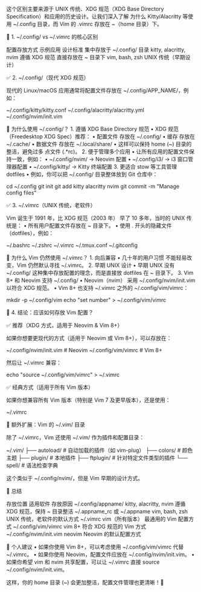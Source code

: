 这个区别主要来源于 UNIX 传统、XDG 规范（XDG Base Directory Specification）和应用的历史设计。让我们深入了解 为什么 Kitty/Alacritty 等使用 ~/.config 目录，而 Vim 的 .vimrc 存放在 ~（home 目录）下。

📌 1. ~/.config/ vs ~/.vimrc 的核心区别

配置存放方式	示例应用	设计标准
集中存放于 ~/.config/ 目录	kitty, alacritty, nvim	遵循 XDG 规范
直接存放在 ~ 目录下	vim, bash, zsh	UNIX 传统（早期设计）

✅ 2. ~/.config/（现代 XDG 规范）

现代的 Linux/macOS 应用通常将配置文件存放在 ~/.config/APP_NAME/，例如：

~/.config/kitty/kitty.conf
~/.config/alacritty/alacritty.yml
~/.config/nvim/init.vim

📌 为什么使用 ~/.config/？
	1.	遵循 XDG Base Directory 规范
	•	XDG 规范（Freedesktop XDG Spec）推荐：
	•	配置文件 存放在 ~/.config/
	•	缓存 存放在 ~/.cache/
	•	数据文件 存放在 ~/.local/share/
	•	这样可以保持 home (~) 目录的整洁，避免过多 点文件 (.*rc)。
	2.	便于管理多个应用
	•	让所有应用的配置文件保持一致，例如：
	•	~/.config/nvim/ → Neovim 配置
	•	~/.config/i3/ → i3 窗口管理器配置
	•	~/.config/kitty/ → Kitty 终端配置
	3.	更适合 stow 等工具管理 dotfiles
	•	例如，你可以把 ~/.config/ 目录整体放到 Git 仓库中：

cd ~/.config
git init
git add kitty alacritty nvim
git commit -m "Manage config files"

✅ 3. ~/.vimrc（UNIX 传统，老软件）

Vim 诞生于 1991 年，比 XDG 规范（2003 年） 早了 10 多年，当时的 UNIX 传统是：
	•	所有用户配置文件存放在 ~ 目录下。
	•	使用 . 开头的隐藏文件（dotfiles），例如：

~/.bashrc
~/.zshrc
~/.vimrc
~/.tmux.conf
~/.gitconfig



📌 为什么 Vim 仍然使用 ~/.vimrc？
	1.	向后兼容
	•	几十年的用户习惯 不能轻易改变，Vim 仍然默认寻找 ~/.vimrc。
	2.	早期 UNIX 设计
	•	早期 UNIX 没有 ~/.config/ 这种集中存放配置的理念，而是直接放 dotfiles 在 ~ 目录下。
	3.	Vim 8+ 和 Neovim 支持 ~/.config/
	•	Neovim（nvim） 采用 ~/.config/nvim/init.vim 以符合 XDG 规范。
	•	Vim 8+ 也支持 ~/.vimrc 之外的 ~/.config/vim/vimrc：

mkdir -p ~/.config/vim
echo "set number" > ~/.config/vim/vimrc

🎯 4. 结论：应该如何存放 Vim 配置？

✅ 推荐（XDG 方式，适用于 Neovim & Vim 8+）

如果你想要更现代的方式（适用于 Neovim 或 Vim 8+），可以存放在：

~/.config/nvim/init.vim   # Neovim
~/.config/vim/vimrc       # Vim 8+

然后让 ~/.vimrc 兼容：

echo "source ~/.config/vim/vimrc" > ~/.vimrc

✅ 经典方式（适用于所有 Vim 版本）

如果你想兼容所有 Vim 版本（特别是 Vim 7 及更早版本），还是使用：

~/.vimrc

🔹 额外扩展：Vim 的 ~/.vim/ 目录

除了 ~/.vimrc，Vim 还使用 ~/.vim/ 作为插件和配置目录：

~/.vim/
├── autoload/   # 自动加载的插件（如 vim-plug）
├── colors/     # 颜色主题
├── plugin/     # 本地插件
├── ftplugin/   # 针对特定文件类型的插件
└── spell/      # 语法检查字典

这个类似于 ~/.config/nvim/，但是 Vim 早期的设计方式。

🚀 总结

存放位置	适用软件	存放原因
~/.config/appname/	kitty, alacritty, nvim	遵循 XDG 规范，保持 ~ 目录整洁
~/.appname_rc 或 ~/.appname	vim, bash, zsh	UNIX 传统，老软件的默认方式
~/.vimrc	vim（所有版本）	最通用的 Vim 配置方式
~/.config/vim/vimrc	vim 8+	符合 XDG 规范的 Vim 方式
~/.config/nvim/init.vim	neovim	Neovim 的默认配置方式

🔹 个人建议
	•	如果你使用 Vim 8+，可以考虑使用 ~/.config/vim/vimrc 代替 ~/.vimrc。
	•	如果你使用 Neovim，配置文件应放在 ~/.config/nvim/init.vim。
	•	如果你希望 vim 和 nvim 共享配置，可以让 ~/.vimrc 直接 source ~/.config/nvim/init.vim。

这样，你的 home 目录 (~) 会更加整洁，配置文件管理也更清晰！🚀